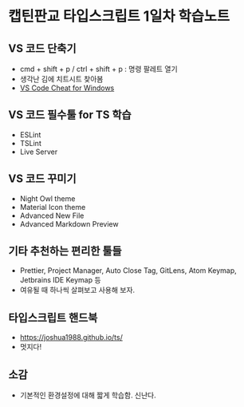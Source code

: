 # 캡틴판교 타입스크립트 1일차 학습노트

## VS 코드 단축기

- cmd + shift + p / ctrl + shift + p : 명령 팔레트 열기
- 생각난 김에 치트시트 찾아봄
- [VS Code Cheat for Windows](https://code.visualstudio.com/shortcuts/keyboard-shortcuts-windows.pdf)

## VS 코드 필수툴 for TS 학습

- ESLint
- TSLint
- Live Server

## VS 코드 꾸미기

- Night Owl theme
- Material Icon theme
- Advanced New File
- Advanced Markdown Preview

## 기타 추천하는 편리한 툴들 

- Prettier, Project Manager, Auto Close Tag, GitLens, Atom Keymap, Jetbrains IDE Keymap 등
- 여유될 때 하나씩 살펴보고 사용해 보자.

## 타입스크립트 핸드북

- https://joshua1988.github.io/ts/
- 멋지다!

## 소감

- 기본적인 환경설정에 대해 짧게 학습함. 신난다.
